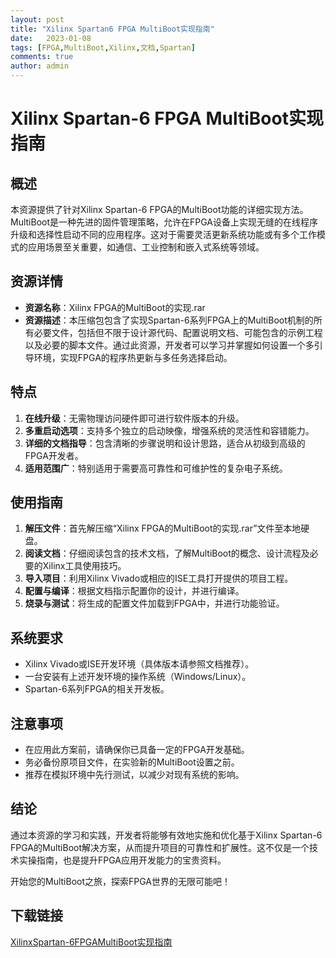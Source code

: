 ```yaml
---
layout: post
title: "Xilinx Spartan6 FPGA MultiBoot实现指南"
date:   2023-01-08
tags: [FPGA,MultiBoot,Xilinx,文档,Spartan]
comments: true
author: admin
---
```

# Xilinx Spartan-6 FPGA MultiBoot实现指南

## 概述

本资源提供了针对Xilinx Spartan-6 FPGA的MultiBoot功能的详细实现方法。MultiBoot是一种先进的固件管理策略，允许在FPGA设备上实现无缝的在线程序升级和选择性启动不同的应用程序。这对于需要灵活更新系统功能或有多个工作模式的应用场景至关重要，如通信、工业控制和嵌入式系统等领域。

## 资源详情

- **资源名称**：Xilinx FPGA的MultiBoot的实现.rar
- **资源描述**：本压缩包包含了实现Spartan-6系列FPGA上的MultiBoot机制的所有必要文件，包括但不限于设计源代码、配置说明文档、可能包含的示例工程以及必要的脚本文件。通过此资源，开发者可以学习并掌握如何设置一个多引导环境，实现FPGA的程序热更新与多任务选择启动。

## 特点

1. **在线升级**：无需物理访问硬件即可进行软件版本的升级。
2. **多重启动选项**：支持多个独立的启动映像，增强系统的灵活性和容错能力。
3. **详细的文档指导**：包含清晰的步骤说明和设计思路，适合从初级到高级的FPGA开发者。
4. **适用范围广**：特别适用于需要高可靠性和可维护性的复杂电子系统。

## 使用指南

1. **解压文件**：首先解压缩“Xilinx FPGA的MultiBoot的实现.rar”文件至本地硬盘。
2. **阅读文档**：仔细阅读包含的技术文档，了解MultiBoot的概念、设计流程及必要的Xilinx工具使用技巧。
3. **导入项目**：利用Xilinx Vivado或相应的ISE工具打开提供的项目工程。
4. **配置与编译**：根据文档指示配置你的设计，并进行编译。
5. **烧录与测试**：将生成的配置文件加载到FPGA中，并进行功能验证。

## 系统要求

- Xilinx Vivado或ISE开发环境（具体版本请参照文档推荐）。
- 一台安装有上述开发环境的操作系统（Windows/Linux）。
- Spartan-6系列FPGA的相关开发板。

## 注意事项

- 在应用此方案前，请确保你已具备一定的FPGA开发基础。
- 务必备份原项目文件，在实验新的MultiBoot设置之前。
- 推荐在模拟环境中先行测试，以减少对现有系统的影响。

## 结论

通过本资源的学习和实践，开发者将能够有效地实施和优化基于Xilinx Spartan-6 FPGA的MultiBoot解决方案，从而提升项目的可靠性和扩展性。这不仅是一个技术实操指南，也是提升FPGA应用开发能力的宝贵资料。

开始您的MultiBoot之旅，探索FPGA世界的无限可能吧！

## 下载链接

[XilinxSpartan-6FPGAMultiBoot实现指南](https://pan.quark.cn/s/0ba6abcfa721)